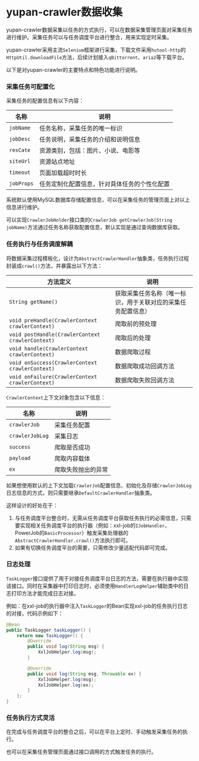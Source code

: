 # yupan-crawler数据收集

yupan-crawler数据采集以任务的方式执行，可以在数据采集管理页面对采集任务进行维护。采集任务可以与任务调度平台进行整合，用来实现定时采集。

yupan-crawler采用主流`Selenium`框架进行采集，下载文件采用`hutool-http`的`HttpUtil.downloadFile`方法，后续计划接入`qBittorrent`、`aria2`等下载平台。

以下是对yupan-crawler的主要特点和特色功能进行说明。

### 采集任务可配置化

采集任务的配置信息有以下内容：

|名称|说明|
|---|---|
| `jobName` | 任务名称，采集任务的唯一标识 |
| `jobDesc` | 任务说明，采集任务的介绍和说明信息 |
| `resCate` | 资源类别，包括：图片、小说、电影等 |
| `siteUrl` | 资源站点地址 |
| `timeout` | 页面加载超时时长 |
| `jobProps` | 任务定制化配置信息，针对具体任务的个性化配置 |

系统默认使用MySQL数据库存储配置信息，可以在采集任务的管理页面上对以上信息进行维护。

可以实现`CrawlerJobHolder`接口类的`CrawlerJob getCrawlerJob(String jobName)`方法通过任务名称获取配置信息，默认实现是通过查询数据库获取。

### 任务执行与任务调度解耦

将数据采集过程模板化，设计为`AbstractCrawlerHandler`抽象类，任务执行过程封装成`crawl()`方法，并暴露出以下方法：

|方法定义|说明|
|---|---|
| `String getName()` | 获取采集任务名称（唯一标识，用于关联对应的采集任务配置信息） |
| `void preHandle(CrawlerContext crawlerContext)` | 爬取前的预处理 |
| `void postHandle(CrawlerContext crawlerContext)` | 爬取后的处理 |
| `void handle(CrawlerContext crawlerContext)` | 数据爬取过程 |
| `void onSuccess(CrawlerContext crawlerContext)` | 数据爬取成功回调方法 |
| `void onFailure(CrawlerContext crawlerContext)` | 数据爬取失败回调方法 |

`CrawlerContext`上下文对象包含以下信息：

|名称|说明|
|---|---|
| `crawlerJob` | 采集任务配置 |
| `crawlerJobLog` | 采集日志 |
| `success` | 爬取是否成功 |
| `payload` | 爬取内容载体 |
| `ex` | 爬取失败抛出的异常 |

如果想使用默认的上下文加载`CrawlerJob`配置信息、初始化及存储`CrawlerJobLog`日志信息的方式，则只需要继承`DefaultCrawlerHandler`抽象类。

这样设计的好处在于：
1. 与任务调度平台整合时，无需从任务调度平台获取任务执行的必需信息，只需要实现相关任务调度平台的执行器（例如：xxl-job的`IJobHandler`，PowerJob的`BasicProcessor`）触发采集处理器的`AbstractCrawlerHandler.crawl()`方法执行即可。
2. 如果有切换任务调度平台的需要，只需修改少量适配代码即可完成。

### 日志处理

`TaskLogger`接口提供了用于对接任务调度平台日志的方法，需要在执行器中实现该接口。同时在采集器中打印日志时，必须使用`HandlerLogHelper`辅助类中的日志打印方法才能完成日志对接。

例如：在xxl-job的执行器中注入`TaskLogger`的Bean实现xxl-job的任务执行日志的对接，代码示例如下：

```java
@Bean
public TaskLogger taskLogger() {
    return new TaskLogger() {
        @Override
        public void log(String msg) {
            XxlJobHelper.log(msg);
        }

        @Override
        public void log(String msg, Throwable ex) {
            XxlJobHelper.log(msg);
            XxlJobHelper.log(ex);
        }
    };
}
```

### 任务执行方式灵活

在完成与任务调度平台的整合之后，可以在平台上定时、手动触发采集任务的执行。

也可以在采集任务管理页面通过接口调用的方式触发任务的执行。
